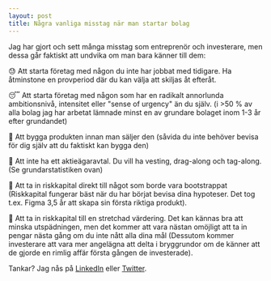 ```yaml
---
layout: post
title: Några vanliga misstag när man startar bolag
---
```


Jag har gjort och sett många misstag som entreprenör och investerare, men dessa går faktiskt att undvika om man bara känner till dem:

😓 Att starta företag med någon du inte har jobbat med tidigare. Ha åtminstone en provperiod där du kan välja att skiljas åt efteråt.

😴 Att starta företag med någon som har en radikalt annorlunda ambitionsnivå, intensitet eller "sense of urgency" än du själv. (i >50 % av alla bolag jag har arbetat lämnade minst en av grundare bolaget inom 1-3 år efter grundandet)

🚧 Att bygga produkten innan man säljer den (såvida du inte behöver bevisa för dig själv att du faktiskt kan bygga den)

🤝 Att inte ha ett aktieägaravtal. Du vill ha vesting, drag-along och tag-along. (Se grundarstatistiken ovan)

🤑 Att ta in riskkapital direkt till något som borde vara bootstrappat (Riskkapital fungerar bäst när du har börjat bevisa dina hypoteser. Det tog t.ex. Figma 3,5 år att skapa sin första riktiga produkt).

💸 Att ta in riskkapital till en stretchad värdering. Det kan kännas bra att minska utspädningen, men det kommer att vara nästan omöjligt att ta in pengar nästa gång om du inte nått alla dina mål (Dessutom kommer investerare att vara mer angelägna att delta i bryggrundor om de känner att de gjorde en rimlig affär första gången de investerade).

Tankar? Jag nås på [LinkedIn](https://www.linkedin.com/in/jensbackbom/) eller [Twitter](https://twitter.com/JensBackbom).
